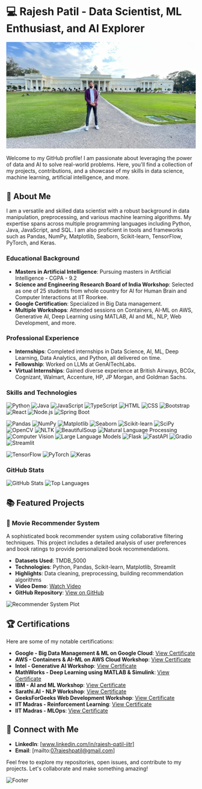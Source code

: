 # 💻 **Rajesh Patil** - Data Scientist, ML Enthusiast, and AI Explorer

![Banner](https://github.com/RajeshPatil-IIT-Roorkee/RajeshPatil-IIT-Roorkee/blob/main/Cert%20-%20PNG/IMG-20230324-WA0113.jpg)

Welcome to my GitHub profile! I am passionate about leveraging the power of data and AI to solve real-world problems. Here, you'll find a collection of my projects, contributions, and a showcase of my skills in data science, machine learning, artificial intelligence, and more.

## 🚀 **About Me**

I am a versatile and skilled data scientist with a robust background in data manipulation, preprocessing, and various machine learning algorithms. My expertise spans across multiple programming languages including Python, Java, JavaScript, and SQL. I am also proficient in tools and frameworks such as Pandas, NumPy, Matplotlib, Seaborn, Scikit-learn, TensorFlow, PyTorch, and Keras.

### **Educational Background**

- **Masters in Artificial Intelligence**: Pursuing masters in Artificial Intelligence - CGPA - 9.2
- **Science and Engineering Research Board of India Workshop**: Selected as one of 25 students from whole country for AI for Human Brain and Computer Interactions at IIT Roorkee.
- **Google Certification**: Specialized in Big Data management.
- **Multiple Workshops**: Attended sessions on Containers, AI-ML on AWS, Generative AI, Deep Learning using MATLAB, AI and ML, NLP, Web Development, and more.

### **Professional Experience**

- **Internships**: Completed internships in Data Science, AI, ML, Deep Learning, Data Analytics, and Python, all delivered on time.
- **Fellowship**: Worked on LLMs at GenAITechLabs.
- **Virtual Internships**: Gained diverse experience at British Airways, BCGx, Cognizant, Walmart, Accenture, HP, JP Morgan, and Goldman Sachs.

### **Skills and Technologies**

![Python](https://img.shields.io/badge/Python-3776AB?style=for-the-badge&logo=python&logoColor=white)
![Java](https://img.shields.io/badge/Java-ED8B00?style=for-the-badge&logo=java&logoColor=white)
![JavaScript](https://img.shields.io/badge/JavaScript-F7DF1E?style=for-the-badge&logo=javascript&logoColor=black)
![TypeScript](https://img.shields.io/badge/TypeScript-3178C6?style=for-the-badge&logo=typescript&logoColor=white)
![HTML](https://img.shields.io/badge/HTML5-E34F26?style=for-the-badge&logo=html5&logoColor=white)
![CSS](https://img.shields.io/badge/CSS3-1572B6?style=for-the-badge&logo=css3&logoColor=white)
![Bootstrap](https://img.shields.io/badge/Bootstrap-563D7C?style=for-the-badge&logo=bootstrap&logoColor=white)
![React](https://img.shields.io/badge/React-20232A?style=for-the-badge&logo=react&logoColor=61DAFB)
![Node.js](https://img.shields.io/badge/Node.js-43853D?style=for-the-badge&logo=node-dot-js&logoColor=white)
![Spring Boot](https://img.shields.io/badge/Spring%20Boot-6DB33F?style=for-the-badge&logo=spring-boot&logoColor=white)

![Pandas](https://img.shields.io/badge/Pandas-150458?style=for-the-badge&logo=pandas&logoColor=white)
![NumPy](https://img.shields.io/badge/NumPy-013243?style=for-the-badge&logo=numpy&logoColor=white)
![Matplotlib](https://img.shields.io/badge/Matplotlib-0C4B33?style=for-the-badge&logo=matplotlib&logoColor=white)
![Seaborn](https://img.shields.io/badge/Seaborn-3776AB?style=for-the-badge&logoColor=white)
![Scikit-learn](https://img.shields.io/badge/Scikit--learn-F7931E?style=for-the-badge&logo=scikit-learn&logoColor=white)
![SciPy](https://img.shields.io/badge/SciPy-8CAAE6?style=for-the-badge&logo=scipy&logoColor=white)
![OpenCV](https://img.shields.io/badge/OpenCV-5C3EE8?style=for-the-badge&logo=opencv&logoColor=white)
![NLTK](https://img.shields.io/badge/NLTK-3776AB?style=for-the-badge&logoColor=white)
![BeautifulSoup](https://img.shields.io/badge/BeautifulSoup-3776AB?style=for-the-badge&logoColor=white)
![Natural Language Processing](https://img.shields.io/badge/NLP-3776AB?style=for-the-badge&logoColor=white)
![Computer Vision](https://img.shields.io/badge/Computer%20Vision-3776AB?style=for-the-badge&logoColor=white)
![Large Language Models](https://img.shields.io/badge/LLMs-3776AB?style=for-the-badge&logoColor=white)
![Flask](https://img.shields.io/badge/Flask-000000?style=for-the-badge&logo=flask&logoColor=white)
![FastAPI](https://img.shields.io/badge/FastAPI-009688?style=for-the-badge&logo=fastapi&logoColor=white)
![Gradio](https://img.shields.io/badge/Gradio-3776AB?style=for-the-badge&logoColor=white)
![Streamlit](https://img.shields.io/badge/Streamlit-FF4B4B?style=for-the-badge&logo=streamlit&logoColor=white)

![TensorFlow](https://img.shields.io/badge/TensorFlow-FF6F00?style=for-the-badge&logo=tensorflow&logoColor=white)
![PyTorch](https://img.shields.io/badge/PyTorch-EE4C2C?style=for-the-badge&logo=pytorch&logoColor=white)
![Keras](https://img.shields.io/badge/Keras-D00000?style=for-the-badge&logo=keras&logoColor=white)

### **GitHub Stats**

![GitHub Stats](https://github-readme-stats.vercel.app/api?username=RajeshPatil-IIT-Roorkee&show_icons=true&theme=radical)
![Top Languages](https://github-readme-stats.vercel.app/api/top-langs/?username=RajeshPatil-IIT-Roorkee&layout=compact&theme=radical)

## 📚 **Featured Projects**

### 📘 **Movie Recommender System**
A sophisticated book recommender system using collaborative filtering techniques. This project includes a detailed analysis of user preferences and book ratings to provide personalized book recommendations.

- **Datasets Used**: TMDB_5000
- **Technologies**: Python, Pandas, Scikit-learn, Matplotlib, Streamlit
- **Highlights**: Data cleaning, preprocessing, building recommendation algorithms
- **Video Demo**: [Watch Video](https://www.youtube.com/watch?v=yourvideolink)
- **GitHub Repository**: [View on GitHub](https://github.com/yourusername/book-recommender-system)

![Recommender System Plot](https://via.placeholder.com/400x300.png?text=Recommender+System+Plot)

## 🏆 **Certifications**

Here are some of my notable certifications:

- **Google - Big Data Management & ML on Google Cloud**: [View Certificate](https://github.com/RajeshPatil-IIT-Roorkee/RajeshPatil-IIT-Roorkee/blob/main/Cert%20-%20PNG/Data%20Engineering%20by%20Google.png)
- **AWS - Containers & AI-ML on AWS Cloud Workshop**: [View Certificate](https://github.com/RajeshPatil-IIT-Roorkee/RajeshPatil-IIT-Roorkee/blob/main/Cert%20-%20PNG/Containers%20%26%20AI-ML%20on%20AWS%20Cloud%20by%20AWS.png)
- **Intel - Generative AI Workshop**: [View Certificate](https://github.com/RajeshPatil-IIT-Roorkee/RajeshPatil-IIT-Roorkee/blob/main/Cert%20-%20PNG/Gen%20AI%20by%20Intel.png)
- **MathWorks -  Deep Learning using MATLAB & Simulink**: [View Certificate](https://github.com/RajeshPatil-IIT-Roorkee/RajeshPatil-IIT-Roorkee/blob/main/Cert%20-%20PNG/Deep%20Learning%20using%20Matlab%20%26%20Simulink%20by%20MathWorks.png)
- **IBM - AI and ML Workshop**: [View Certificate](https://github.com/RajeshPatil-IIT-Roorkee/RajeshPatil-IIT-Roorkee/blob/main/Cert%20-%20PNG/AI%20%26%20ML%20by%20IBM.png)
- **Sarathi.AI - NLP Workshop**: [View Certificate](https://github.com/RajeshPatil-IIT-Roorkee/RajeshPatil-IIT-Roorkee/blob/main/Cert%20-%20PNG/NLP%20by%20Sarathi.AI.png)
- **GeeksForGeeks Web Development Workshop**: [View Certificate](path/to/certificate7.pdf)
- **IIT Madras - Reinforcement Learning**: [View Certificate](https://github.com/RajeshPatil-IIT-Roorkee/RajeshPatil-IIT-Roorkee/blob/main/Cert%20-%20PNG/Reinforcement%20Learning%20by%20IIT-%20Madras.jpg)
- **IIT Madras - MLOps**: [View Certificate](https://github.com/RajeshPatil-IIT-Roorkee/RajeshPatil-IIT-Roorkee/blob/main/Cert%20-%20PNG/MLOps%20by%20IIT%20-%20Madras.jpg)

## 🌟 **Connect with Me**

- **LinkedIn**: [www.linkedin.com/in/rajesh-patil-iitr]
- **Email**: [mailto:07rajeshpatil@gmail.com]

Feel free to explore my repositories, open issues, and contribute to my projects. Let's collaborate and make something amazing!

![Footer](https://via.placeholder.com/1000x100.png?text=Happy+Coding!)
